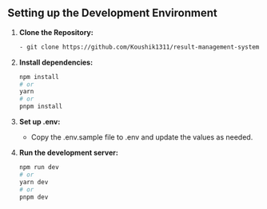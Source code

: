 ## Setting up the Development Environment

1. **Clone the Repository:**

   ```bash
   - git clone https://github.com/Koushik1311/result-management-system-api.git
   ```

2. **Install dependencies:**

   ```bash
   npm install
   # or
   yarn
   # or
   pnpm install
   ```

3. **Set up .env:**

   - Copy the .env.sample file to .env and update the values as needed.

4. **Run the development server:**

   ```bash
   npm run dev
   # or
   yarn dev
   # or
   pnpm dev
   ```
